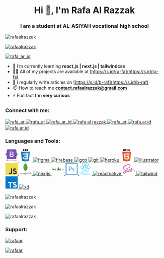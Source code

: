 <h1 align="center">Hi 👋, I'm Rafa Al Razzak</h1>
<h3 align="center">I am a student at AL-ASIYAH vocational high school</h3>
<div class="flex flex-col gap-4 py-6">
    <p align="left">
        <img src="https://komarev.com/ghpvc/?username=rafaalrazzak&label=Profile%20views&color=0e75b6&style=flat"
            alt="rafaalrazzak" />
    </p>
    <p align="left"> <a href="https://github.com/ryo-ma/github-profile-trophy">
            <img src="https://github-profile-trophy.vercel.app/?username=rafaalrazzak" alt="rafaalrazzak" />
        </a>
    </p>
    <p align="left">
        <a href="https://twitter.com/rafaalrazzak" target="blank">
            <img src="https://img.shields.io/twitter/follow/rafaalrazzak?logo=twitter&style=for-the-badge"
                alt="rafa_ar_id" />
        </a>
    </p>
</div>

- 🌱 I’m currently learning **react.js | next.js | tailwindcss**
- 👨‍💻 All of my projects are available at [https://s.id/ra-fa](https://s.id/ra-fa)
- 📝 I regularly write articles on [https://s.id/b-raf](https://s.id/b-raf)
- 📫 How to reach me **contact.rafaalrazzak@gmail.com**
- ⚡ Fun fact **I'm very curious**


<div align="left">
    <h3 align="left">Connect with me:</h3>
    <div class="flex gap-4 my-4">
        <a href="https://codepen.io/rafa_ar" target="blank">
            <img align="center"
                src="https://raw.githubusercontent.com/rahuldkjain/github-profile-readme-generator/master/src/images/icons/Social/codepen.svg"
                alt="rafa_ar" height="30" width="40" />
        </a>
        <a href="https://dev.to/rafa_ar" target="blank">
            <img align="center"
                src="https://raw.githubusercontent.com/rahuldkjain/github-profile-readme-generator/master/src/images/icons/Social/devto.svg"
                alt="rafa_ar" height="30" width="40" />
        </a>
        <a href="https://twitter.com/rafa_ar_id" t arget="blank">
            <img align="center"
                src="https://raw.githubusercontent.com/rahuldkjain/github-profile-readme-generator/master/src/images/icons/Social/twitter.svg"
                alt="rafa_ar_id" height="30" width="40" />
        </a>
        <a href="https://stackoverflow.com/users/rafa al razzak" target="blank">
            <img align="center"
                src="https://raw.githubusercontent.com/rahuldkjain/github-profile-readme-generator/master/src/images/icons/Social/stack-overflow.svg"
                alt="rafa al razzak" height="30" width="40" />
        </a>
        <a href="https://codesandbox.com/rafa_ar" target="blank">
            <img align="center"
                src="https://raw.githubusercontent.com/rahuldkjain/github-profile-readme-generator/master/src/images/icons/Social/codesandbox.svg"
                alt="rafa_ar" height="30" width="40" />
        </a>
        <a href="https://fb.com/rafa.ar.id" target="blank">
            <img align="center"
                src="https://raw.githubusercontent.com/rahuldkjain/github-profile-readme-generator/master/src/images/icons/Social/facebook.svg"
                alt="rafa.ar.id" height="30" width="40" />
        </a>
        <a href="https://instagram.com/rafa.ar.id" target="blank">
            <img align="center"
                src="https://raw.githubusercontent.com/rahuldkjain/github-profile-readme-generator/master/src/images/icons/Social/instagram.svg"
                alt="rafa.ar.id" height="30" width="40" />
        </a>
    </div>
</div>
<div align="left">
    <h3 align="left">Languages and Tools:</h3>
    <div class="flex gap-4 my-4">
        <a href="https://getbootstrap.com" target="_blank" rel="noreferrer">
            <img src="https://raw.githubusercontent.com/devicons/devicon/master/icons/bootstrap/bootstrap-plain-wordmark.svg"
                alt="bootstrap" width="40" height="40" />
        </a>
        <a href="https://www.w3schools.com/css/" target="_blank" rel="noreferrer">
            <img src="https://raw.githubusercontent.com/devicons/devicon/master/icons/css3/css3-original-wordmark.svg"
                alt="css3" width="40" height="40" />
        </a>
        <a href="https://www.figma.com/" target="_blank" rel="noreferrer">
            <img src="https://www.vectorlogo.zone/logos/figma/figma-icon.svg" alt="figma" width="40" height="40" />
        </a>
        <a href="https://firebase.google.com/" target="_blank" rel="noreferrer">
            <img src="https://www.vectorlogo.zone/logos/firebase/firebase-icon.svg" alt="firebase" width="40"
                height="40" />
        </a>
        <a href="https://cloud.google.com" target="_blank" rel="noreferrer">
            <img src="https://www.vectorlogo.zone/logos/google_cloud/google_cloud-icon.svg" alt="gcp" width="40"
                height="40" /> </a> <a href="https://git-scm.com/" target="_blank" rel="noreferrer">
            <img src="https://www.vectorlogo.zone/logos/git-scm/git-scm-icon.svg" alt="git" width="40" height="40" />
        </a>
        <a href="https://heroku.com" target="_blank" rel="noreferrer">
            <img src="https://www.vectorlogo.zone/logos/heroku/heroku-icon.svg" alt="heroku" width="40" height="40" />
        </a>
        <a href="https://www.w3.org/html/" target="_blank" rel="noreferrer">
            <img src="https://raw.githubusercontent.com/devicons/devicon/master/icons/html5/html5-original-wordmark.svg"
                alt="html5" width="40" height="40" />
        </a>
        <a href="https://www.adobe.com/in/products/illustrator.html" target="_blank" rel="noreferrer">
            <img src="https://www.vectorlogo.zone/logos/adobe_illustrator/adobe_illustrator-icon.svg" alt="illustrator"
                width="40" height="40" />
        </a>
        <a href="https://developer.mozilla.org/en-US/docs/Web/JavaScript" target="_blank" rel="noreferrer">
            <img src="https://raw.githubusercontent.com/devicons/devicon/master/icons/javascript/javascript-original.svg"
                alt="javascript" width="40" height="40" /> </a> <a href="https://www.mongodb.com/" target="_blank"
            rel="noreferrer">
            <img src="https://raw.githubusercontent.com/devicons/devicon/master/icons/mongodb/mongodb-original-wordmark.svg"
                alt="mongodb" width="40" height="40" /> </a> <a href="https://nextjs.org/" target="_blank"
            rel="noreferrer">
            <img src="https://cdn.worldvectorlogo.com/logos/nextjs-2.svg" alt="nextjs" width="40" height="40" />
        </a>
        <a href="https://nodejs.org" target="_blank" rel="noreferrer">
            <img src="https://raw.githubusercontent.com/devicons/devicon/master/icons/nodejs/nodejs-original-wordmark.svg"
                alt="nodejs" width="40" height="40" /> </a> <a href="https://www.photoshop.com/en" target="_blank"
            rel="noreferrer">
            <img src="https://raw.githubusercontent.com/devicons/devicon/master/icons/photoshop/photoshop-line.svg"
                alt="photoshop" width="40" height="40" />
        </a>
        <a href="https://reactjs.org/" target="_blank" rel="noreferrer">
            <img src="https://raw.githubusercontent.com/devicons/devicon/master/icons/react/react-original-wordmark.svg"
                alt="react" width="40" height="40" />
        </a>
        <a href="https://reactnative.dev/" target="_blank" rel="noreferrer">
            <img src="https://reactnative.dev/img/header_logo.svg" alt="reactnative" width="40" height="40" />
        </a>
        <a href="https://sass-lang.com" target="_blank" rel="noreferrer">
            <img src="https://raw.githubusercontent.com/devicons/devicon/master/icons/sass/sass-original.svg" alt="sass"
                width="40" height="40" />
        </a>
        <a href="https://tailwindcss.com/" target="_blank" rel="noreferrer">
            <img src="https://www.vectorlogo.zone/logos/tailwindcss/tailwindcss-icon.svg" alt="tailwind" width="40"
                height="40" />
        </a>
        <a href="https://www.typescriptlang.org/" target="_blank" rel="noreferrer">
            <img src="https://raw.githubusercontent.com/devicons/devicon/master/icons/typescript/typescript-original.svg"
                alt="typescript" width="40" height="40" />
        </a>
        <a href="https://www.adobe.com/products/xd.html" target="_blank" rel="noreferrer">
            <img src="https://cdn.worldvectorlogo.com/logos/adobe-xd.svg" alt="xd" width="40" height="40" /> </a>
    </div>
</div>

<div class="flex gap-4 my-4">
    <p>
        <img src="https://github-readme-stats.vercel.app/api/top-langs?username=rafaalrazzak&show_icons=true&locale=en&layout=compact"
            alt="rafaalrazzak" />
    </p>
    <p>
        <img src="https://github-readme-stats.vercel.app/api?username=rafaalrazzak&show_icons=true&locale=en"
            alt="rafaalrazzak" />
    </p>
    <p>
        <img src="https://github-readme-streak-stats.herokuapp.com/?user=rafaalrazzak&" alt="rafaalrazzak" />
    </p>
</div>

<div align="left">
    <h3 align="left">Support:</h3>
    <div class="flex gap-4 my-4">
        <p class="flex">
            <a href="https://trakteer.id/rafaar">
                <img src="https://encrypted-tbn0.gstatic.com/images?q=tbn:ANd9GcQcMBJUrG1xcGEyclqpfwooQD8VsSugFioyZ_CMOsp0c4NXbh1ulgIP3Lk&amp;s=10"
                    alt="rafaar" />
            </a>
        </p>
        <p>
            <a href="https://saweria.co/rafaar">
                <img src="https://encrypted-tbn0.gstatic.com/images?q=tbn:ANd9GcRhkVSdZ6TXvhkBUdw1q1yv8hYzcBuaIPrcgw&amp;usqp=CAU"
                    alt="rafaar" />
            </a>
        </p>
    </div>
</div>
